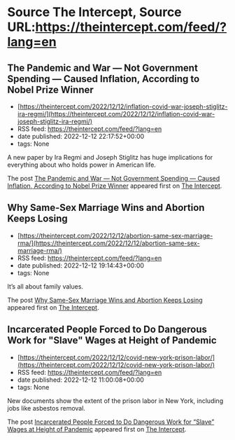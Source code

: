 # Source The Intercept, Source URL:https://theintercept.com/feed/?lang=en

## The Pandemic and War — Not Government Spending — Caused Inflation, According to Nobel Prize Winner
 - [https://theintercept.com/2022/12/12/inflation-covid-war-joseph-stiglitz-ira-regmi/](https://theintercept.com/2022/12/12/inflation-covid-war-joseph-stiglitz-ira-regmi/)
 - RSS feed: https://theintercept.com/feed/?lang=en
 - date published: 2022-12-12 22:17:52+00:00
 - tags: None

<p>A new paper by Ira Regmi and Joseph Stiglitz has huge implications for everything about who holds power in American life.</p>
<p>The post <a href="https://theintercept.com/2022/12/12/inflation-covid-war-joseph-stiglitz-ira-regmi/" rel="nofollow">The Pandemic and War — Not Government Spending — Caused Inflation, According to Nobel Prize Winner</a> appeared first on <a href="https://theintercept.com" rel="nofollow">The Intercept</a>.</p>

## Why Same-Sex Marriage Wins and Abortion Keeps Losing
 - [https://theintercept.com/2022/12/12/abortion-same-sex-marriage-rma/](https://theintercept.com/2022/12/12/abortion-same-sex-marriage-rma/)
 - RSS feed: https://theintercept.com/feed/?lang=en
 - date published: 2022-12-12 19:14:43+00:00
 - tags: None

<p>It’s all about family values.</p>
<p>The post <a href="https://theintercept.com/2022/12/12/abortion-same-sex-marriage-rma/" rel="nofollow">Why Same-Sex Marriage Wins and Abortion Keeps Losing</a> appeared first on <a href="https://theintercept.com" rel="nofollow">The Intercept</a>.</p>

## Incarcerated People Forced to Do Dangerous Work for "Slave" Wages at Height of Pandemic
 - [https://theintercept.com/2022/12/12/covid-new-york-prison-labor/](https://theintercept.com/2022/12/12/covid-new-york-prison-labor/)
 - RSS feed: https://theintercept.com/feed/?lang=en
 - date published: 2022-12-12 11:00:08+00:00
 - tags: None

<p>New documents show the extent of the prison labor in New York, including jobs like asbestos removal.</p>
<p>The post <a href="https://theintercept.com/2022/12/12/covid-new-york-prison-labor/" rel="nofollow">Incarcerated People Forced to Do Dangerous Work for &#8220;Slave&#8221; Wages at Height of Pandemic</a> appeared first on <a href="https://theintercept.com" rel="nofollow">The Intercept</a>.</p>
